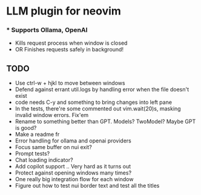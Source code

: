 # LLM plugin for neovim

### * Supports Ollama, OpenAI

* Kills request process when window is closed
* OR Finishes requests safely in background!

## TODO

* Use ctrl-w + hjkl to move between windows
* Defend against errant util.logs by handling error when the file doesn't exist
* code needs C-y and something to bring changes into left pane
* In the tests, there're some commented out vim.wait(20)s, masking invalid window errors. Fix'em
* Rename to something better than GPT. Models? TwoModel? Maybe GPT is good?
* Make a readme fr
* Error handling for ollama and openai providers
* Focus same buffer on nui exit?
* Prompt tests?
* Chat loading indicator?
* Add copilot support .. Very hard as it turns out
* Protect against opening windows many times?
* One really big integration flow for each window
* Figure out how to test nui border text and test all the titles
